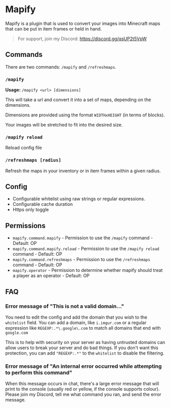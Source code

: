 # Mapify

Mapify is a plugin that is used to convert your images into Minecraft maps that can be put in item frames or held in hand.

> For support, join my Discord: <https://discord.gg/qsUP2t5VpW>

## Commands

There are two commands: `/mapify` and `/refreshmaps`.

### `/mapify`

**Usage:** `/mapify <url> [dimensions]`

This will take a url and convert it into a set of maps, depending on the dimensions.

Dimensions are provided using the format `WIDTHxHEIGHT` (in terms of blocks).

Your images will be stretched to fit into the desired size.

### `/mapify reload`

Reload config file

### `/refreshmaps [radius]`

Refresh the maps in your inventory or in item frames within a given
radius.

## Config

- Configurable whitelist using raw strings or regular expressions.
- Configurable cache duration
- Https only toggle

## Permissions

- `mapify.command.mapify` - Permission to use the `/mapify` command - Default: OP
- `mapify.command.mapify.reload` - Permission to use the `/mapify reload` command - Default: OP
- `mapify.command.refreshmaps` - Permission to use the `/refreshmaps` command - Default: OP
- `mapify.operator` - Permission to determine whether mapify should treat a player as an operator - Default: OP

## FAQ

### Error message of "This is not a valid domain..."

You need to edit the config and add the domain that you wish to the
`whitelist` field.  You can add a domain, like `i.imgur.com` or a
regular expression like `REGEXP:.*\.google\.com` to match all domains
that end with `google.com`

This is to help with security on your server as having untrusted domains
can allow users to break your server and do bad things.  If you don't
want this protection, you can add `"REGEXP:.*"` to the `whitelist` to
disable the filtering.

### Error message of "An internal error occurred while attempting to perform this command"

When this message occurs in chat, there's a large error message that will
print to the console (usually red or yellow, if the console supports
colour).  Please join my Discord, tell me what command you ran, and send
the error message.

